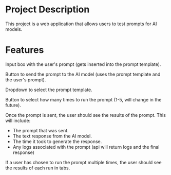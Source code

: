 # Project Description

This project is a web application that allows users to test prompts for AI models.

# Features

Input box with the user's prompt (gets inserted into the prompt template).

Button to send the prompt to the AI model (uses the prompt template and the user's prompt).

Dropdown to select the prompt template.

Button to select how many times to run the prompt (1-5, will change in the future).

Once the prompt is sent, the user should see the results of the prompt. This will include:
- The prompt that was sent.
- The text response from the AI model.
- The time it took to generate the response.
- Any logs associated with the prompt (api will return logs and the final response)

If a user has chosen to run the prompt multiple times, the user should see the results of each run in tabs.